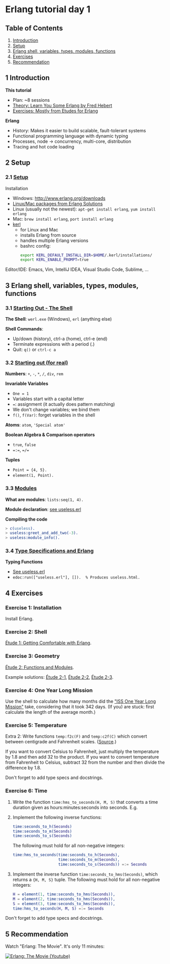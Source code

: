 Erlang tutorial day 1
=====================

Table of Contents
-----------------

1. [Introduction](#1-introduction)
2. [Setup](#2-setup)
3. [Erlang shell, variables, types, modules, functions](#3-erlang-shell-variables-types-modules-functions)
4. [Exercises](#4-exercises)
5. [Recommendation](#5-recommendation)

1 Introduction
--------------

**This tutorial**

- Plan: ~8 sessions
- [Theory: Learn You Some Erlang by Fred Hebert](http://learnyousomeerlang.com/content)
- [Exercises: Mostly from Etudes for Erlang](https://github.com/oreillymedia/etudes-for-erlang)

**Erlang**

- History: Makes it easier to build scalable, fault-tolerant systems
- Functional programming language with dynamic typing
- Processes, node → concurrency, multi-core, distribution
- Tracing and hot code loading

2 Setup
-------

### 2.1 [Setup](http://learnyousomeerlang.com/introduction)

Installation

- Windows: http://www.erlang.org/downloads
- [Linux/Mac packages from Erlang Solutions](https://www.erlang-solutions.com/resources/download.html)
- Linux (usually not the newest): `apt-get install erlang`, `yum install erlang`
- Mac: `brew install erlang`, `port install erlang`
- [kerl](https://github.com/kerl/kerl)
    - for Linux and Mac
    - installs Erlang from source
    - handles multiple Erlang versions
    - bashrc config:
      ```bash
      export KERL_DEFAULT_INSTALL_DIR=$HOME/.kerl/installations/
      export KERL_ENABLE_PROMPT=true
      ```

Editor/IDE: Emacs, Vim, IntelliJ IDEA, Visual Studio Code, Sublime, ...

3 Erlang shell, variables, types, modules, functions
----------------------------------------------------

### 3.1 [Starting Out - The Shell](http://learnyousomeerlang.com/starting-out)

**The Shell**: `werl.exe` (Windows), `erl` (anything else)

**Shell Commands**:

- Up/down (history), ctrl-a (home), ctrl-e (end)
- Terminate expressions with a period (.)
- Quit:  `q()`  or  `ctrl-c a`

### 3.2 [Starting out (for real)](http://learnyousomeerlang.com/starting-out-for-real)

**Numbers**: `+`, `-`, `*`, `/`, `div`, `rem`

**Invariable Variables**

- `One = 1`
- Variables start with a capital letter
- `=`: assignment (it actually does pattern matching)
- We don't change variables; we bind them
- `f()`, `f(Var)`: forget variables in the shell

**Atoms**: `atom`, `'Special atom'`

**Boolean Algebra & Comparison operators**

- `true`, `false`
- `=:=`, `=/=`

**Tuples**

- `Point = {4, 5}.`
- `element(1, Point).`

### 3.3 [Modules](http://learnyousomeerlang.com/modules)

**What are modules**: `lists:seq(1, 4).`

**Module declaration**: [see useless.erl](useless.erl)

**Compiling the code**

```erlang
> c(useless).
> useless:greet_and_add_two(-3).
> useless:module_info().
```

### 3.4 [Type Specifications and Erlang](http://learnyousomeerlang.com/dialyzer)

**Typing Functions**

- [See useless.erl](useless.erl)
- `edoc:run(["useless.erl"], []).  % Produces useless.html.`

4 Exercises
-----------

### Exercise 1: Installation

Install Erlang.

### Exercise 2: Shell

[Étude 1: Getting Comfortable with Erlang](https://github.com/oreillymedia/etudes-for-erlang/blob/master/ch01-getting-comfortable.asciidoc).

### Exercise 3: Geometry

[Étude 2: Functions and Modules](https://github.com/oreillymedia/etudes-for-erlang/blob/master/ch02-functions_and_modules.asciidoc).

Example solutions:
[Étude 2-1](https://github.com/oreillymedia/etudes-for-erlang/tree/master/code/ch02-01),
[Étude 2-2](https://github.com/oreillymedia/etudes-for-erlang/tree/master/code/ch02-02),
[Étude 2-3](https://github.com/oreillymedia/etudes-for-erlang/tree/master/code/ch02-03).

### Exercise 4: One Year Long Mission

Use the shell to calculate how many months did the ["ISS One Year Long
Mission"][one_year_long_mission] take, considering that it took 342 days. (If you)
are stuck: first calculate the length of the average month.)

[one_year_long_mission]: https://en.wikipedia.org/wiki/ISS_year_long_mission

### Exercise 5: Temperature

Extra 2: Write functions `temp:f2c(F)` and `temp:c2f(C)` which convert between
centigrade and Fahrenheit scales.
([Source](http://erlang.org/course/exercises.html).)

If you want to convert Celsius to Fahrenheit, just multiply the temperature by
1.8 and then add 32 to the product. If you want to convert temperature from
Fahrenheit to Celsius, subtract 32 from the number and then divide the
difference by 1.8.

Don't forget to add type specs and docstrings.

### Exercise 6: Time

1. Write the function `time:hms_to_seconds(H, M, S)` that converts a time
   duration given as hours:minutes:seconds into seconds. E.g.

2. Implement the following inverse functions:

   ```erlang
   time:seconds_to_h(Seconds)
   time:seconds_to_m(Seconds)
   time:seconds_to_s(Seconds)
   ```
     
   The following must hold for all non-negative integers:

   ```erlang
   time:hms_to_seconds(time:seconds_to_h(Seconds),
                       time:seconds_to_m(Seconds),
                       time:seconds_to_s(Seconds)) =:= Seconds
   ```

3. Implement the inverse function `time:seconds_to_hms(Seconds)`, which returns
   a `{H, M, S}` tuple. The following must hold for all non-negative integers:

    ```erlang
    H = element(1, time:seconds_to_hms(Seconds)),
    M = element(2, time:seconds_to_hms(Seconds)),
    S = element(3, time:seconds_to_hms(Seconds)),
    time:hms_to_seconds(H, M, S) =:= Seconds
    ```
Don't forget to add type specs and docstrings.

5 Recommendation
----------------

Watch "Erlang: The Movie". It's only 11 minutes:

[![Erlang: The Movie (Youtube)](https://img.youtube.com/vi/xrIjfIjssLE/0.jpg)](https://www.youtube.com/watch?v=xrIjfIjssLE)
